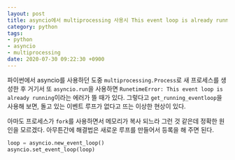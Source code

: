 ```yaml
---
layout: post
title: asyncio에서 multiprocessing 사용시 This event loop is already running 문제
category: python
tags:
- python
- asyncio
- multiprocessing
date: 2020-07-30 09:22:30 +0900
---
```


파이썬에서 asyncio를 사용하던 도중 `multiprocessing.Process`로 새 프로세스를 생성한 후 거기서 또 `asyncio.run`을 사용하면 `RunetimeError: This event loop is already running`이라는 에러가 뜰 때가 있다.
그렇다고 `get_running_eventloop`을 사용해 보면, 돌고 있는 이벤트 루프가 없다고 뜨는 이상한 현상이 있다.

아마도 프로세스가 `fork`를 사용하면서 메모리가 복사 되느라 그런 것 같은데 정확한 원인을 모르겠다. 아무튼간에 해결법은 새로운 루프를 만들어서 등록을 해 주면 된다.

```python
loop = asyncio.new_event_loop()
asyncio.set_event_loop(loop)
```
